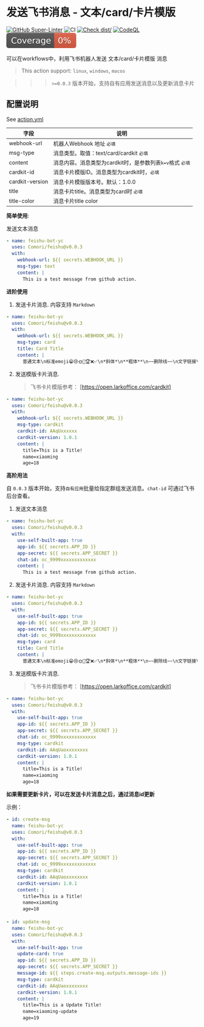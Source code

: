 # 发送飞书消息 - 文本/card/卡片模版

[![GitHub Super-Linter](https://github.com/actions/typescript-action/actions/workflows/linter.yml/badge.svg)](https://github.com/super-linter/super-linter)
![CI](https://github.com/actions/typescript-action/actions/workflows/ci.yml/badge.svg)
[![Check dist/](https://github.com/actions/typescript-action/actions/workflows/check-dist.yml/badge.svg)](https://github.com/actions/typescript-action/actions/workflows/check-dist.yml)
[![CodeQL](https://github.com/actions/typescript-action/actions/workflows/codeql-analysis.yml/badge.svg)](https://github.com/actions/typescript-action/actions/workflows/codeql-analysis.yml)
[![Coverage](./badges/coverage.svg)](./badges/coverage.svg)

可以在workflows中，利用飞书机器人发送 文本/card/卡片模版 消息

> This action support: `linux`, `windows`, `macos`

> > > `>=0.0.3` 版本开始，支持自有应用发送消息以及更新消息卡片

## 配置说明

See [action.yml](action.yml)

| 字段            | 说明                                                      |
| --------------- | --------------------------------------------------------- |
| webhook-url     | 机器人Webhook 地址 `必填`                                 |
| msg-type        | 消息类型。取值：text/card/cardkit `必填`                  |
| content         | 消息内容。消息类型为cardkit时，是参数列表`k=v`格式 `必填` |
| cardkit-id      | 消息卡片模版ID。消息类型为cardkit时，`必填`               |
| cardkit-version | 消息卡片模版版本号。默认：1.0.0                           |
| title           | 消息卡片title。消息类型为card时 `必填`                    |
| title-color     | 消息卡片title color                                       |

**简单使用**:

发送文本消息

```yaml
- name: feishu-bot-yc
  uses: Comori/feishu@v0.0.3
  with:
    webhook-url: ${{ secrets.WEBHOOK_URL }}
    msg-type: text
    content: |
      This is a test message from github action.
```

**进阶使用**

1. 发送卡片消息. 内容支持 `Markdown`

```yaml
- name: feishu-bot-yc
  uses: Comori/feishu@v0.0.3
  with:
    webhook-url: ${{ secrets.WEBHOOK_URL }}
    msg-type: card
    title: Card Title
    content: |
      普通文本\n标准emoji😁😢🌞💼🏆❌✅\n*斜体*\n**粗体**\n~~删除线~~\n文字链接\n差异化跳转\n<at id=all></at>
```

2. 发送模版卡片消息.
   > 飞书卡片模版参考： [https://open.larkoffice.com/cardkit]

```yaml
- name: feishu-bot-yc
  uses: Comori/feishu@v0.0.3
  with:
    webhook-url: ${{ secrets.WEBHOOK_URL }}
    msg-type: cardkit
    cardkit-id: AAqUxxxxxx
    cardkit-version: 1.0.1
    content: |
      title=This is a Title!
      name=xiaoming
      age=18
```

**高阶用法**

自 `0.0.3` 版本开始，支持`自有应用`批量给指定群组发送消息。`chat-id` 可通过飞书
后台查看。

1. 发送文本消息

```yaml
- name: feishu-bot-yc
  uses: Comori/feishu@v0.0.3
  with:
    use-self-built-app: true
    app-id: ${{ secrets.APP_ID }}
    app-secret: ${{ secrets.APP_SECRET }}
    chat-id: oc_9999xxxxxxxxxxxxx
    content: |
      This is a test message from github action.
```

2. 发送卡片消息. 内容支持 `Markdown`

```yaml
- name: feishu-bot-yc
  uses: Comori/feishu@v0.0.3
  with:
    use-self-built-app: true
    app-id: ${{ secrets.APP_ID }}
    app-secret: ${{ secrets.APP_SECRET }}
    chat-id: oc_9999xxxxxxxxxxxxx
    msg-type: card
    title: Card Title
    content: |
      普通文本\n标准emoji😁😢🌞💼🏆❌✅\n*斜体*\n**粗体**\n~~删除线~~\n文字链接\n差异化跳转\n<at id=all></at>
```

3. 发送模版卡片消息.
   > 飞书卡片模版参考： [https://open.larkoffice.com/cardkit]

```yaml
- name: feishu-bot-yc
  uses: Comori/feishu@v0.0.3
  with:
    use-self-built-app: true
    app-id: ${{ secrets.APP_ID }}
    app-secret: ${{ secrets.APP_SECRET }}
    chat-id: oc_9999xxxxxxxxxxxxx
    msg-type: cardkit
    cardkit-id: AAqUaoxxxxxxxx
    cardkit-version: 1.0.1
    content: |
      title=This is a Title!
      name=xiaoming
      age=18
```

**如果需要更新卡片，可以在发送卡片消息之后，通过消息id更新**

示例：

```yaml
- id: create-msg
  name: feishu-bot-yc
  uses: Comori/feishu@v0.0.3
  with:
    use-self-built-app: true
    app-id: ${{ secrets.APP_ID }}
    app-secret: ${{ secrets.APP_SECRET }}
    chat-id: oc_9999xxxxxxxxxxxxx
    msg-type: cardkit
    cardkit-id: AAqUaoxxxxxxxx
    cardkit-version: 1.0.1
    content: |
      title=This is a Title!
      name=xiaoming
      age=18

- id: update-msg
  name: feishu-bot-yc
  uses: Comori/feishu@v0.0.3
  with:
    use-self-built-app: true
    update-card: true
    app-id: ${{ secrets.APP_ID }}
    app-secret: ${{ secrets.APP_SECRET }}
    message-id: ${{ steps.create-msg.outputs.message-ids }}
    msg-type: cardkit
    cardkit-id: AAqUaoxxxxxxxx
    cardkit-version: 1.0.1
    content: |
      title=This is a Update Title!
      name=xiaoming-update
      age=19
```

